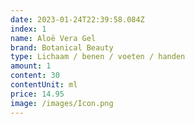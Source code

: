 ```yaml
---
date: 2023-01-24T22:39:58.084Z
index: 1
name: Aloë Vera Gel
brand: Botanical Beauty
type: Lichaam / benen / voeten / handen
amount: 1
content: 30
contentUnit: ml
price: 14.95
image: /images/Icon.png
---
```

